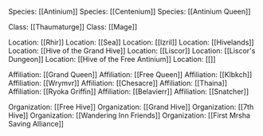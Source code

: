 Species: [[Antinium]]
Species: [[Centenium]]
Species: [[Antinium Queen]]

Class: [[Thaumaturge]]
Class: [[Mage]]

Location: [[Rhir]]
Location: [[Sea]]
Location: [[Izril]]
Location: [[Hivelands]]
Location: [[Hive of the Grand Hive]]
Location: [[Liscor]]
Location: [[Liscor's Dungeon]]
Location: [[Hive of the Free Antinium]]
Location: [[]]

Affiliation: [[Grand Queen]]
Affiliation: [[Free Queen]]
Affiliation: [[Klbkch]]
Affiliation: [[Wrymvr]]
Affiliation: [[Chesacre]]
Affiliation: [[Thaina]]
Affiliation: [[Ryoka Griffin]]
Affiliation: [[Belavierr]]
Affiliation: [[Snatcher]]

Organization: [[Free Hive]]
Organization: [[Grand Hive]]
Organization: [[7th Hive]]
Organization: [[Wandering Inn Friends]]
Organization: [[First Mrsha Saving Alliance]]


